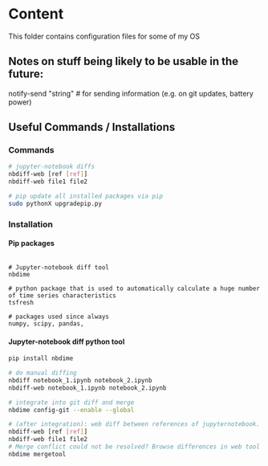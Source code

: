 # Content
This folder contains configuration files for some of my OS

## Notes on stuff being likely to be usable in the future:

notify-send "string" # for sending information (e.g. on git updates, battery power)



## Useful Commands / Installations

### Commands
```bash
# jupyter-notebook diffs
nbdiff-web [ref [ref]]
nbdiff-web file1 file2

# pip update all installed packages via pip
sudo pythonX upgradepip.py


```


### Installation

#### Pip packages
```

# Jupyter-notebook diff tool
nbdime

# python package that is used to automatically calculate a huge number of time series characteristics
tsfresh

# packages used since always
numpy, scipy, pandas, 
```


#### Jupyter-notebook diff python tool

```bash
pip install nbdime

# do manual diffing
nbdiff notebook_1.ipynb notebook_2.ipynb
nbdiff-web notebook_1.ipynb notebook_2.ipynb

# integrate into git diff and merge
nbdime config-git --enable --global

# (after integration): web diff between references of jupyternotebook.
nbdiff-web [ref [ref]]
nbdiff-web file1 file2
# Merge conflict could not be resolved? Browse differences in web tool
nbdime mergetool





```
